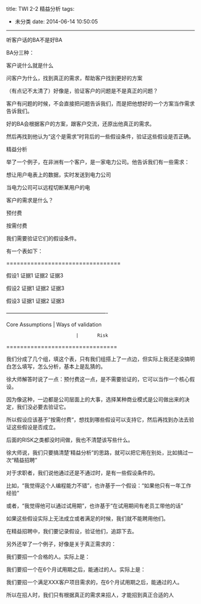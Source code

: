 title: TWI 2-2 精益分析
tags:
  - 未分类
date: 2014-06-14 10:50:05
---

听客户话的BA不是好BA

BA分三种：

客户说什么就是什么

问客户为什么，找到真正的需求，帮助客户找到更好的方案

（有点记不太清了）好像是，验证客户的问题是不是真正的问题？

客户有问题的时候，不会直接把问题告诉我们，而是把他想好的一个方案当作需求告诉我们。

好的BA会根据客户的方案，跟客户交流，还原出他真正的需求。

然后再找到他认为“这个是需求”时背后的一些假设条件，验证这些假设是否正确。

精益分析

举了一个例子，在非洲有一个客户，是一家电力公司。他告诉我们有一些需求：

想让用户电表上的数据，实时发送到电力公司

当电力公司可以远程切断某用户的电

客户的需求是什么？

预付费

按需付费

我们需要验证它们的假设条件。

有一个表如下：

=================================

假设1  证据1 证据2 证据3

假设2  证据1 证据2 证据3

假设3  证据1 证据2 证据3

&#8212;&#8212;&#8212;&#8212;&#8212;&#8212;&#8212;&#8212;&#8212;&#8212;&#8212;&#8212;&#8212;&#8212;&#8212;&#8212;&#8212;&#8212;&#8212;-

Core Assumptions |   Ways of validation

                              |       Risk

================================

我们分成了几个组，填这个表，只有我们组搭上了一点边，但实际上我还是没搞明白怎么填写，怎么分析，基本上是乱猜的。

徐大师解答时说了一点：预付费这一点，是不需要验证的，它可以当作一个核心假设。

因为像这种，一边都是公司层面上的大事，选择某种商业模式是公司做出来的决定，我们没必要去验证它。

所以假设应该基于”按需付费“，想找到哪些假设可以支持它，然后再找到办法去验证这些假设是否成立。

后面的RISK之类都没时间做，我也不清楚该写些什么。

徐大师说，我们只要搞清楚‘精益分析”的思路，就可以把它用在别处，比如搞过一次“精益招聘”

对于求职者，我们说他通过还是不通过时，是有一些假设条件的。

比如，“我觉得这个人编程能力不错”，也许基于一个假设：“如果他只有一年工作经验”

或者，“我觉得他可以通过试用期”，也许基于“在试用期间有老员工带他的话”

如果这些假设实际上无法成立或者满足的时候，我们就不能聘用他们。

在精益招聘中，我们要记录假设，验证他们，追踪下去。

另外还举了一个例子，好像是关于真正需求的：

我们要招一个合格的人。实际上是：

我们要招一个在6个月试用期之后，能通过的人。实际上是：

我们要招一个满足XXX客户项目需求的，在6个月试用期之后，能通过的人。

所以在招人时，我们只有根据真正的需求来招人，才能招到真正合适的人